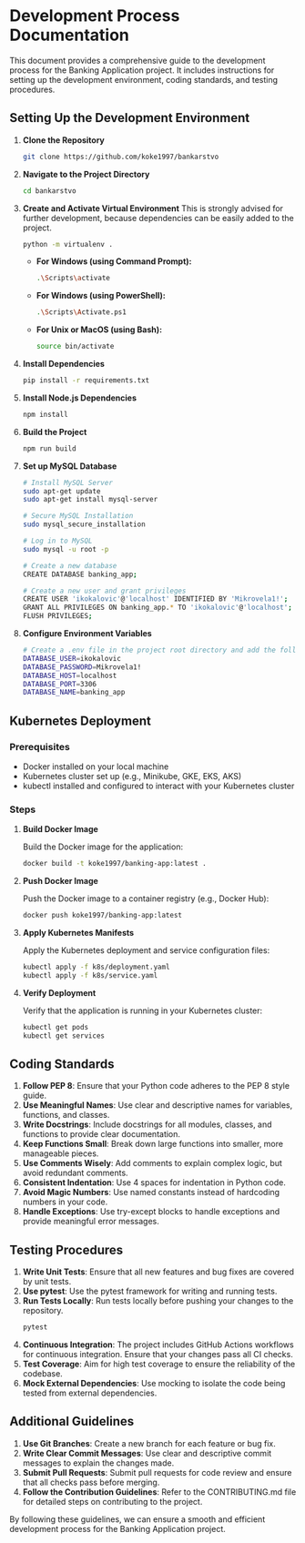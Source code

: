 # Development Process Documentation

This document provides a comprehensive guide to the development process for the Banking Application project. It includes instructions for setting up the development environment, coding standards, and testing procedures.

## Setting Up the Development Environment

1. **Clone the Repository**
   ```sh
   git clone https://github.com/koke1997/bankarstvo
   ```

2. **Navigate to the Project Directory**
   ```sh
   cd bankarstvo
   ```

3. **Create and Activate Virtual Environment**
   This is strongly advised for further development, because dependencies can be easily added to the project.
   ```sh
   python -m virtualenv .
   ```

   - **For Windows (using Command Prompt):**
     ```sh
     .\Scripts\activate
     ```
   - **For Windows (using PowerShell):**
     ```sh
     .\Scripts\Activate.ps1
     ```
   - **For Unix or MacOS (using Bash):**
     ```sh
     source bin/activate
     ```

4. **Install Dependencies**
   ```sh
   pip install -r requirements.txt
   ```

5. **Install Node.js Dependencies**
   ```sh
   npm install
   ```

6. **Build the Project**
   ```sh
   npm run build
   ```

7. **Set up MySQL Database**
   ```sh
   # Install MySQL Server
   sudo apt-get update
   sudo apt-get install mysql-server

   # Secure MySQL Installation
   sudo mysql_secure_installation

   # Log in to MySQL
   sudo mysql -u root -p

   # Create a new database
   CREATE DATABASE banking_app;

   # Create a new user and grant privileges
   CREATE USER 'ikokalovic'@'localhost' IDENTIFIED BY 'Mikrovela1!';
   GRANT ALL PRIVILEGES ON banking_app.* TO 'ikokalovic'@'localhost';
   FLUSH PRIVILEGES;
   ```

8. **Configure Environment Variables**
   ```sh
   # Create a .env file in the project root directory and add the following environment variables
   DATABASE_USER=ikokalovic
   DATABASE_PASSWORD=Mikrovela1!
   DATABASE_HOST=localhost
   DATABASE_PORT=3306
   DATABASE_NAME=banking_app
   ```

## Kubernetes Deployment

### Prerequisites

- Docker installed on your local machine
- Kubernetes cluster set up (e.g., Minikube, GKE, EKS, AKS)
- kubectl installed and configured to interact with your Kubernetes cluster

### Steps

1. **Build Docker Image**

   Build the Docker image for the application:

   ```sh
   docker build -t koke1997/banking-app:latest .
   ```

2. **Push Docker Image**

   Push the Docker image to a container registry (e.g., Docker Hub):

   ```sh
   docker push koke1997/banking-app:latest
   ```

3. **Apply Kubernetes Manifests**

   Apply the Kubernetes deployment and service configuration files:

   ```sh
   kubectl apply -f k8s/deployment.yaml
   kubectl apply -f k8s/service.yaml
   ```

4. **Verify Deployment**

   Verify that the application is running in your Kubernetes cluster:

   ```sh
   kubectl get pods
   kubectl get services
   ```

## Coding Standards

1. **Follow PEP 8**: Ensure that your Python code adheres to the PEP 8 style guide.
2. **Use Meaningful Names**: Use clear and descriptive names for variables, functions, and classes.
3. **Write Docstrings**: Include docstrings for all modules, classes, and functions to provide clear documentation.
4. **Keep Functions Small**: Break down large functions into smaller, more manageable pieces.
5. **Use Comments Wisely**: Add comments to explain complex logic, but avoid redundant comments.
6. **Consistent Indentation**: Use 4 spaces for indentation in Python code.
7. **Avoid Magic Numbers**: Use named constants instead of hardcoding numbers in your code.
8. **Handle Exceptions**: Use try-except blocks to handle exceptions and provide meaningful error messages.

## Testing Procedures

1. **Write Unit Tests**: Ensure that all new features and bug fixes are covered by unit tests.
2. **Use pytest**: Use the pytest framework for writing and running tests.
3. **Run Tests Locally**: Run tests locally before pushing your changes to the repository.
   ```sh
   pytest
   ```
4. **Continuous Integration**: The project includes GitHub Actions workflows for continuous integration. Ensure that your changes pass all CI checks.
5. **Test Coverage**: Aim for high test coverage to ensure the reliability of the codebase.
6. **Mock External Dependencies**: Use mocking to isolate the code being tested from external dependencies.

## Additional Guidelines

1. **Use Git Branches**: Create a new branch for each feature or bug fix.
2. **Write Clear Commit Messages**: Use clear and descriptive commit messages to explain the changes made.
3. **Submit Pull Requests**: Submit pull requests for code review and ensure that all checks pass before merging.
4. **Follow the Contribution Guidelines**: Refer to the CONTRIBUTING.md file for detailed steps on contributing to the project.

By following these guidelines, we can ensure a smooth and efficient development process for the Banking Application project.
